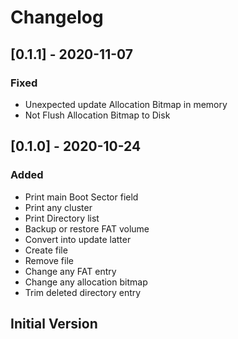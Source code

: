 # Changelog

## [0.1.1] - 2020-11-07

### Fixed

- Unexpected update Allocation Bitmap in memory
- Not Flush Allocation Bitmap to Disk

## [0.1.0] - 2020-10-24

### Added

- Print main Boot Sector field
- Print any cluster
- Print Directory list
- Backup or restore FAT volume
- Convert into update latter
- Create file
- Remove file
- Change any FAT entry
- Change any allocation bitmap
- Trim deleted directory entry

## Initial Version
